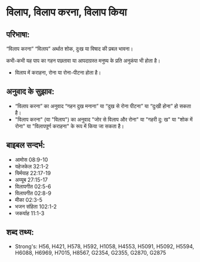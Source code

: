 # विलाप, विलाप करना, विलाप किया #

## परिभाषा: ##

“विलाप करना” “विलाप” अर्थात शोक, दुःख या विषाद की प्रबल भावना।

कभी-कभी यह पाप का गहन पछतावा या आपदाग्रस्त मनुष्य के प्रति अनुकंपा भी होता है।

* विलाप में कराहना, रोना या रोना-पीटना होता है।

## अनुवाद के सुझाव: ##

* “विलाप करना” का अनुवाद “गहन दुख मनाना” या “दुख से रोना पीटना” या “दुःखी होना” हो सकता है।
* "विलाप करना" (या "विलाप") का अनुवाद "जोर से विलाप और रोना" या "गहरी दु: ख" या "शोक में रोना" या "विलापपूर्ण कराहना" के रूप में किया जा सकता है।

## बाइबल सन्दर्भ: ##

* आमोस 08:9-10
* यहेजकेल 32:1-2
* यिर्मयाह 22:17-19
* अय्यूब 27:15-17
* विलापगीत 02:5-6
* विलापगीत 02:8-9
* मीका 02:3-5
* भजन संहिता 102:1-2
* जकर्याह 11:1-3

## शब्द तथ्य: ##

* Strong's: H56, H421, H578, H592, H1058, H4553, H5091, H5092, H5594, H6088, H6969, H7015, H8567, G2354, G2355, G2870, G2875
